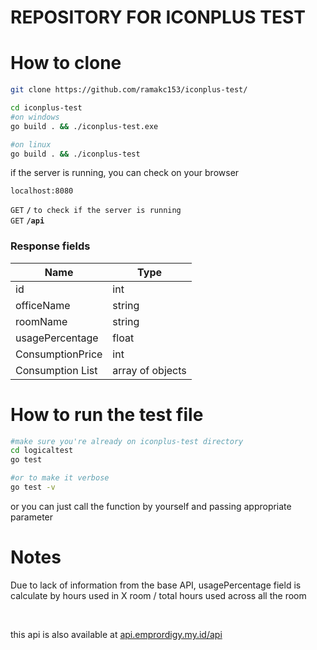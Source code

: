 # REPOSITORY FOR ICONPLUS TEST



<h1>How to clone</h1>


```bash
git clone https://github.com/ramakc153/iconplus-test/

cd iconplus-test
#on windows
go build . && ./iconplus-test.exe

#on linux
go build . && ./iconplus-test

```
<p> if the server is running, you can check on your browser</p>

`localhost:8080`

<summary><code>GET</code> <code><b>/</b></code> <code>to check if the server is running</code></summary>
<summary><code>GET</code> <code><b>/api</b></code></summary>

### Response fields

| Name  | Type | 
|-------|-----|
| id | int |
| officeName | string |
| roomName| string  | 
| usagePercentage | float    |
| ConsumptionPrice | int  |
| Consumption List | array of objects |

<h1>How to run the test file </h1>

```bash
#make sure you're already on iconplus-test directory
cd logicaltest
go test

#or to make it verbose
go test -v
```
<p> or you can just call the function by yourself and passing appropriate parameter</p>

<h1>Notes</h1>


<p>Due to lack of information from the base API, usagePercentage field is calculate by hours used in X room / total hours used across all the room</p><br>

<p>this api is also available at <a href="http://api.emprordigy.my.id/api">api.emprordigy.my.id/api</a></p>
